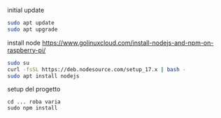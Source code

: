 

initial update
```sh
sudo apt update
sudo apt upgrade
```

install node
https://www.golinuxcloud.com/install-nodejs-and-npm-on-raspberry-pi/
```sh
sudo su
curl -fsSL https://deb.nodesource.com/setup_17.x | bash -
sudo apt install nodejs
```

setup del progetto
```
cd ... roba varia
sudo npm install
```